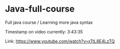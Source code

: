 # Java-full-course
Full java course / Learning more java syntax

Timestamp on video currently: 3:43:35

Link: https://www.youtube.com/watch?v=xTtL8E4LzTQ
